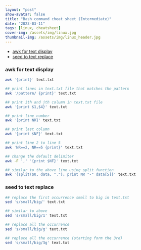 ```yaml
---
layout: "post"
show-avatar: false
title: "Bash command cheat sheet (Intermediate)"
date: "2023-03-11"
tags: [linux, cheatsheet]
cover-img: /assets/img/linux.jpg
thumbnail-img: /assets/img/linux_header.jpg
---
```



- [awk for text display](#awk-for-text-display)
- [seed to text replace](#seed-to-text-replace)



### awk for text display

```bash
awk '{print}' text.txt

## print lines in text.txt file that matches the pattern
awk '/pattern/ {print}' text.txt

## print ith and jth column in text.txt file
awk '{print $1,$4}' text.txt

## print line number
awk '{print NR}' text.txt

## print last column
awk '{print $NF}' text.txt

## print line 2 to line 5
awk 'NR==2, NR==5 {print}' text.txt 

## change the default delimiter
awk -F ',' '{print $NF}' text.txt

## similar to the above line using split function
awk '{split($0, data, ","); print NR "-" data[5]}' text.txt
```

### seed to text replace
```bash
## replace the first occurrence small to big in text.txt
sed 's/small/big/' text.txt

## similar to above
sed 's/small/big/1' text.txt

## replace all the occurrence
sed 's/small/big/g' text.txt

## replace all the occurrence (starting form the 3rd)
sed 's/small/big/3g' text.txt
```
